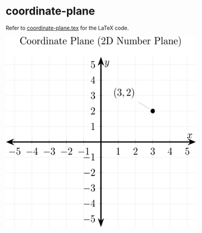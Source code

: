 # coordinate-plane

Refer to
[coordinate-plane.tex](coordinate-plane.tex)
for the LaTeX code.

<p align="center">
    <img src="coordinate-plane.svg"
    align="middle"
</p>
